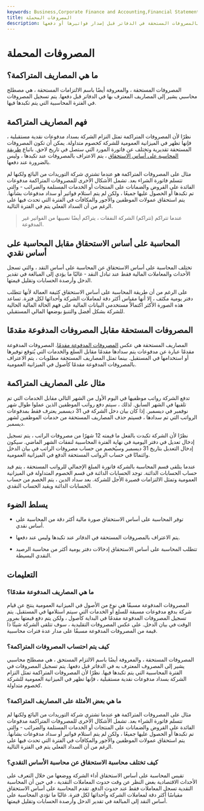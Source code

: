 ```yaml
---
keywords: Business,Corporate Finance and Accounting,Financial Statements
title: المصروفات المحملة
description: يتم الاعتراف بالمصروفات المستحقة في الدفاتر قبل إصدار فواتيرها أو دفعها.
---
```


# المصروفات المحملة
## ما هي المصاريف المتراكمة؟

المصروفات المستحقة ، والمعروفة أيضًا باسم الالتزامات المستحقة ، هي مصطلح محاسبي يشير إلى المصاريف المعترف بها في الدفاتر قبل دفعها. يتم تسجيل المصروفات في الفترة المحاسبية التي يتم تكبدها فيها.

## فهم المصاريف المتراكمة

نظرًا لأن المصروفات المتراكمة تمثل التزام الشركة بسداد مدفوعات نقدية مستقبلية ، فإنها تظهر في الميزانية العمومية للشركة كخصوم متداولة. يمكن أن تكون المصروفات المستحقة تقديرية وتختلف عن فاتورة المورد التي ستصل في تاريخ لاحق. باتباع [طريقة المحاسبة على أساس الاستحقاق](/accrualaccounting) ، يتم الاعتراف بالمصروفات عند تكبدها ، وليس بالضرورة عند دفعها.

مثال على المصروفات المتراكمة هو عندما تشتري شركة التوريدات من البائع ولكنها لم تتسلم فاتورة الشراء بعد. تشمل الأشكال الأخرى للمصروفات المتراكمة مدفوعات الفائدة على القروض والضمانات على المنتجات أو الخدمات المستلمة والضرائب - والتي تم تكبدها أو الحصول عليها جميعًا ، ولكن لم يتم استلام فواتير أو سداد مدفوعات بشأنها. يتم استحقاق عمولات الموظفين والأجور والمكافآت في الفترة التي تحدث فيها على الرغم من أن السداد الفعلي يتم في الفترة التالية.

> عندما تتراكم (تتراكم) الشركة النفقات ، يتراكم أيضًا نصيبها من الفواتير غير المدفوعة.

>

## المحاسبة على أساس الاستحقاق مقابل المحاسبة على أساس نقدي

تختلف المحاسبة على أساس الاستحقاق عن المحاسبة على أساس النقد ، والتي تسجل الأحداث والمعاملات المالية فقط عند تبادل النقد - غالبًا ما يؤدي إلى المبالغة في تقدير الدخل وأرصدة الحسابات وتقليل قيمتها.

على الرغم من أن طريقة المحاسبة على أساس الاستحقاق كثيفة العمالة لأنها تتطلب دفتر يومية مكثف ، إلا أنها مقياس أكثر دقة لمعاملات الشركة وأحداثها لكل فترة. تساعد هذه الصورة الأكثر اكتمالاً مستخدمي البيانات المالية على فهم الحالة المالية الحالية للشركة بشكل أفضل والتنبؤ بوضعها المالي المستقبلي.

## المصروفات المستحقة مقابل المصروفات المدفوعة مقدمًا

المصاريف المستحقة هي عكس [المصروفات المدفوعة مقدمًا](/prepaidexpense). المصروفات المدفوعة مقدمًا عبارة عن مدفوعات يتم سدادها مقدمًا مقابل السلع والخدمات التي يُتوقع توفيرها أو استخدامها في المستقبل. بينما تمثل المصاريف المستحقة مطلوبات ، يتم الاعتراف بالمصروفات المدفوعة مقدمًا كأصول في الميزانية العمومية.

## مثال على المصاريف المتراكمة

تدفع الشركة رواتب موظفيها في اليوم الأول من الشهر التالي مقابل الخدمات التي تم تلقيها في الشهر السابق. لذلك ، سيتم دفع رواتب الموظفين الذين عملوا طوال شهر نوفمبر في ديسمبر. إذا كان بيان دخل الشركة في 31 ديسمبر يعترف فقط بمدفوعات الرواتب التي تم سدادها ، فسيتم حذف المصاريف المستحقة من خدمات الموظفين لشهر ديسمبر.

نظرًا لأن الشركة تكبدت بالفعل ما قيمته 12 شهرًا من مصروفات الراتب ، يتم تسجيل إدخال تعديل في دفتر اليومية في نهاية الفترة المحاسبية لنفقات الشهر الماضي. سيكون إدخال التعديل بتاريخ 31 ديسمبر وسيُخصم من حساب مصروفات الراتب في بيان الدخل وائتمانًا في حساب الرواتب المستحقة الدفع في الميزانية العمومية.

عندما يتلقى قسم المحاسبة بالشركة فاتورة المبلغ الإجمالي للرواتب المستحقة ، يتم قيد حساب الحسابات الدائنة. توجد الحسابات الدائنة في قسم الخصوم المتداولة في الميزانية العمومية وتمثل الالتزامات قصيرة الأجل للشركة. بعد سداد الدين ، يتم الخصم من حساب الحسابات الدائنة ويقيد الحساب النقدي.

## يسلط الضوء

- توفر المحاسبة على أساس الاستحقاق صورة مالية أكثر دقة من المحاسبة على أساس نقدي.

- يتم الاعتراف بالمصروفات المستحقة في الدفاتر عند تكبدها وليس عند دفعها.

- تتطلب المحاسبة على أساس الاستحقاق إدخالات دفتر يومية أكثر من محاسبة الرصيد النقدي البسيطة.

## التعليمات

### ما هي المصاريف المدفوعة مقدمًا؟

المصروفات المدفوعة مسبقًا هي نوع من الأصول في الميزانية العمومية ينتج عن قيام شركة بدفع مدفوعات مسبقة للسلع أو الخدمات التي سيتم استلامها في المستقبل. يتم تسجيل المصروفات المدفوعة مقدمًا في البداية كأصول ، ولكن يتم دفع قيمتها بمرور الوقت في بيان الدخل. على عكس المصروفات التقليدية ، سوف تتلقى الشركة شيئًا ذا قيمة من المصروفات المدفوعة مسبقًا على مدار عدة فترات محاسبية.

### كيف يتم احتساب المصروفات المتراكمة؟

المصروفات المستحقة ، والمعروفة أيضًا باسم الالتزام المستحق ، هي مصطلح محاسبي يشير إلى المصروف المعترف به في الدفاتر قبل دفعها. يتم تسجيل المصروفات في الفترة المحاسبية التي يتم تكبدها فيها. نظرًا لأن المصروفات المتراكمة تمثل التزام الشركة بسداد مدفوعات نقدية مستقبلية ، فإنها تظهر في الميزانية العمومية للشركة كخصوم متداولة.

### ما هي بعض الأمثلة على المصاريف المتراكمة؟

مثال على المصروفات المتراكمة هو عندما تشتري شركة التوريدات من البائع ولكنها لم تتسلم فاتورة الشراء بعد. تشمل الأشكال الأخرى للمصروفات المتراكمة مدفوعات الفائدة على القروض والضمانات على المنتجات أو الخدمات المستلمة والضرائب - والتي تم تكبدها أو الحصول عليها جميعًا ، ولكن لم يتم استلام فواتير أو سداد مدفوعات بشأنها. يتم استحقاق عمولات الموظفين والأجور والمكافآت في الفترة التي تحدث فيها على الرغم من أن السداد الفعلي يتم في الفترة التالية.

### كيف تختلف محاسبة الاستحقاق عن محاسبة الأساس النقدي؟

تقيس المحاسبة على أساس الاستحقاق أداء الشركة ووضعها من خلال التعرف على الأحداث الاقتصادية بغض النظر عن وقت حدوث المعاملات النقدية ، في حين أن المحاسبة النقدية تسجل المعاملات فقط عند حدوث الدفع. تقدم المحاسبة على أساس الاستحقاق مقياسًا أكثر دقة لمعاملات الشركة وأحداثها لكل فترة. غالبًا ما تؤدي المحاسبة على أساس النقد إلى المبالغة في تقدير الدخل وأرصدة الحسابات وتقليل قيمتها.

